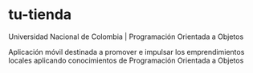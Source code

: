 # tu-tienda
Universidad Nacional de Colombia | Programación Orientada a Objetos

Aplicación móvil destinada a promover e impulsar los emprendimientos locales aplicando conocimientos de Programación Orientada a Objetos
